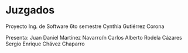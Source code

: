 # Juzgados
Proyecto Ing. de Software 6to semestre
Cynthia Gutiérrez Corona

Presenta:
Juan Daniel Martínez Navarro/n
Carlos Alberto Rodela Cázares
Sergio Enrique Chávez Chaparro


